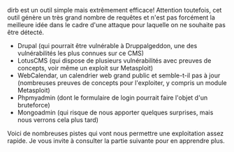 dirb est un outil simple mais extrêmement efficace! Attention toutefois, cet outil génère un très grand nombre de requêtes et n'est pas forcément la meilleure idée dans le cadre d'une attaque pour laquelle on ne souhaite pas être détecté. 

* Drupal (qui pourrait être vulnérable à Druppalgeddon, une des vulnérabilités les plus connues sur ce CMS)
* LotusCMS (qui dispose de plusieurs vulnérabilités avec preuves de concepts, voir même un exploit sur Metasploit)
* WebCalendar, un calendrier web grand public et semble-t-il pas à jour (nombreuses preuves de concepts pour l'exploiter, y compris un module Metasploit)
* Phpmyadmin (dont le formulaire de login pourrait faire l'objet d'un bruteforce)
* Mongoadmin (qui risque de nous apporter quelques surprises, mais nous verrons cela plus tard)

Voici de nombreuses pistes qui vont nous permettre une exploitation assez rapide. Je vous invite à consulter la partie suivante pour en apprendre plus.